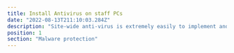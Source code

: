 ```yaml
---
title: Install Antivirus on staff PCs
date: "2022-08-13T211:10:03.284Z"
description: "Site-wide anti-virus is extremely easily to implement and should be one of the first things you add. This article has some possible solutions: https://expertinsights.com/insights/top-10-antivirus-software-for-small-businesses/. Anti-virus is much more sensitive these days and one small detection could be the difference between normal operation and being the victim of ransomware."
position: 1
section: "Malware protection"
---
```

